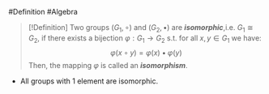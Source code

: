 #Definition #Algebra
> [!Definition]
> Two groups $(G_{1},\circ)$ and $(G_{2},\bullet)$ are ***isomorphic***,i.e. $G_{1}\cong G_{2}$,  if there exists a bijection $\varphi:G_{1}\to G_{2}$ s.t. for all $x,y\in G_{1}$ we have: $$\varphi(x\circ y)=\varphi(x)\bullet \varphi(y)$$
> Then, the mapping $\varphi$ is called an ***isomorphism***.
- All groups with 1 element are isomorphic.